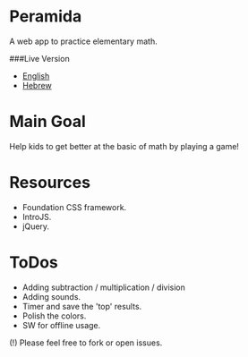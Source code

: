 Peramida
========

A web app to practice elementary math.

###Live Version
* [English](http://greenido.github.io/peramida-1/) 
* [Hebrew](http://greenido.github.io/peramida-1/index-he.html)

Main Goal
=========
Help kids to get better at the basic of math by playing a game!

Resources
=========
* Foundation CSS framework.
* IntroJS.
* jQuery.

ToDos
=====
* Adding subtraction / multiplication / division
* Adding sounds.
* Timer and save the 'top' results.
* Polish the colors.
* SW for offline usage.

(!) Please feel free to fork or open issues.


